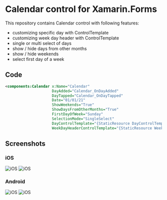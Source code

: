 # Calendar control for Xamarin.Forms

This repository contains Calendar control with following features:
- customizing specific day with ControlTemplate
- customizing week day header with ControlTemplate
- single or multi select of days
- show / hide days from other months
- show / hide weekends
- select first day of a week

## Code

```xml
<components:Calendar x:Name="Calendar"
                     DayAdded="Calendar_OnDayAdded"
                     DayTapped="Calendar_OnDayTapped"
                     Date="01/01/21"
                     ShowWeekends="True"
                     ShowDaysFromOtherMonths="True"
                     FirstDayOfWeek="Sunday"
                     SelectionMode="SingleSelect"
                     DayControlTemplate="{StaticResource DayControlTemplate}"
                     WeekDayHeaderControlTemplate="{StaticResource WeekDayControlTemplate}" />
```

## Screenshots

### iOS

![iOS](docs/iOS_2.png)
![iOS](docs/iOS_1.png)

### Android

![iOS](docs/Android_2.png)
![iOS](docs/Android_1.png)
